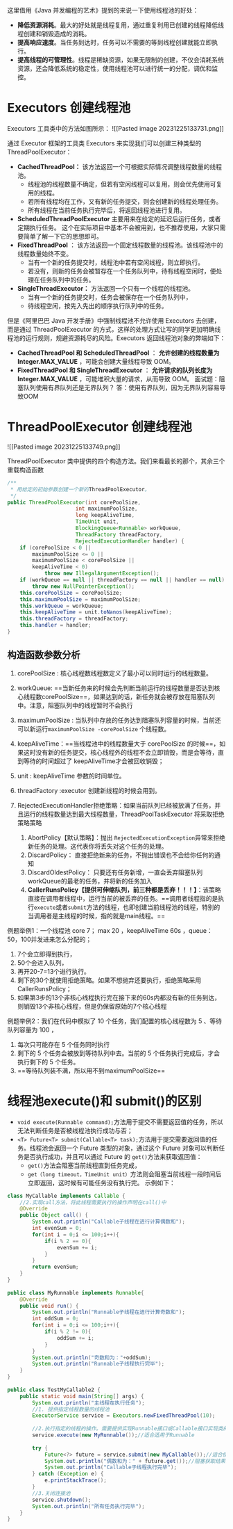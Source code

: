 这里借用《Java 并发编程的艺术》提到的来说一下使用线程池的好处：
- **降低资源消耗**。最大的好处就是线程复用，通过重复利用已创建的线程降低线程创建和销毁造成的消耗。
- **提高响应速度**。当任务到达时，任务可以不需要的等到线程创建就能立即执行。
- **提高线程的可管理性**。线程是稀缺资源，如果无限制的创建，不仅会消耗系统资源，还会降低系统的稳定性，使用线程池可以进行统一的分配，调优和监控。
# Executors 创建线程池

Executors 工具类中的方法如图所示：
![[Pasted image 20231225133731.png]]

通过 Executor 框架的工具类 Executors 来实现我们可以创建三种类型的 ThreadPoolExecutor：

- **CachedThreadPool：** 该方法返回一个可根据实际情况调整线程数量的线程池。
    - 线程池的线程数量不确定，但若有空闲线程可以复用，则会优先使用可复用的线程。
    - 若所有线程均在工作，又有新的任务提交，则会创建新的线程处理任务。
    - 所有线程在当前任务执行完毕后，将返回线程池进行复用。
- **ScheduledThreadPoolExecutor** 主要用来在给定的延迟后运行任务，或者定期执行任务。 这个在实际项目中基本不会被用到，也不推荐使用，大家只需要简单了解一下它的思想即可。
- **FixedThreadPool** ： 该方法返回一个固定线程数量的线程池。该线程池中的线程数量始终不变。
    - 当有一个新的任务提交时，线程池中若有空闲线程，则立即执行。
    - 若没有，则新的任务会被暂存在一个任务队列中，待有线程空闲时，便处理在任务队列中的任务。
- **SingleThreadExecutor：** 方法返回一个只有一个线程的线程池。
    - 当有一个新的任务提交时，任务会被保存在一个任务队列中，
    - 待线程空闲，按先入先出的顺序执行队列中的任务。

但是《阿里巴巴 Java 开发手册》中强制线程池不允许使用 Executors 去创建，而是通过 ThreadPoolExecutor 的方式，这样的处理方式让写的同学更加明确线程池的运行规则，规避资源耗尽的风险。Executors 返回线程池对象的弊端如下：

- **CachedThreadPool 和 ScheduledThreadPool** ： **允许创建的线程数量为 Integer.MAX_VALUE** ，可能会创建大量线程导致 OOM。
- **FixedThreadPool 和 SingleThreadExecutor** ： **允许请求的队列长度为 Integer.MAX_VALUE** ，可能堆积大量的请求，从而导致 OOM。
面试题：阻塞队列使用有界队列还是无界队列？
答：使用有界队列，因为无界队列容易导致OOM
# ThreadPoolExecutor 创建线程池

![[Pasted image 20231225133749.png]]

ThreadPoolExecutor 类中提供的四个构造方法。我们来看最长的那个，其余三个重载构造函数
```Java
/**
 * 用给定的初始参数创建一个新的ThreadPoolExecutor。
 */
public ThreadPoolExecutor(int corePoolSize,
                      int maximumPoolSize,
                      long keepAliveTime,
                      TimeUnit unit,
                      BlockingQueue<Runnable> workQueue,
                      ThreadFactory threadFactory,
                      RejectedExecutionHandler handler) {
    if (corePoolSize < 0 ||
        maximumPoolSize <= 0 ||
        maximumPoolSize < corePoolSize ||
        keepAliveTime < 0)
            throw new IllegalArgumentException();
    if (workQueue == null || threadFactory == null || handler == null)
        throw new NullPointerException();
    this.corePoolSize = corePoolSize;
    this.maximumPoolSize = maximumPoolSize;
    this.workQueue = workQueue;
    this.keepAliveTime = unit.toNanos(keepAliveTime);
    this.threadFactory = threadFactory;
    this.handler = handler;
}
```

## 构造函数参数分析

1. corePoolSize : 核心线程数线程数定义了最小可以同时运行的线程数量。
2. workQueue: ==当新任务来的时候会先判断当前运行的线程数量是否达到核心线程数corePoolSize==，如果达到的话，新任务就会被存放在阻塞队列中。注意，阻塞队列中的线程暂时不会执行
3. maximumPoolSize : 当队列中存放的任务达到阻塞队列容量的时候，当前还可以新运行`maximumPoolSize -corePoolSize` 个线程数。
4. keepAliveTime：==当线程池中的线程数量大于 corePoolSize 的时候==，如果这时没有新的任务提交，核心线程外的线程不会立即销毁，而是会等待，直到等待的时间超过了 keepAliveTime才会被回收销毁；
5. unit : keepAliveTime 参数的时间单位。
6. threadFactory :executor 创建新线程的时候会用到。
7. RejectedExecutionHandler拒绝策略：如果当前队列已经被放满了任务，并且运行的线程数量达到最大线程数量，ThreadPoolTaskExecutor 将采取拒绝策略策略
    
    1. AbortPolicy【默认策略】：抛出 `RejectedExecutionException`异常来拒绝新任务的处理。这代表你将丢失对这个任务的处理。
    2. DiscardPolicy： 直接拒绝新来的任务，不抛出错误也不会给你任何的通知
    3. DiscardOldestPolicy： 只要还有任务新增，一直会丢弃阻塞队列workQueue的最老的任务，并将新的任务加入
    4. **CallerRunsPolicy【提供可伸缩队列，前三种都是丢弃！！！】**：该策略直接在调用者线程中，运行当前的被丢弃的任务。==调用者线程指的是执行`execute`或者`submit`方法的线程，也即创建当前线程池的线程，特别的当调用者是主线程的时候，指的就是main线程。==
    

例题举例1：一个线程池 core 7； max 20 ，keepAliveTime 60s ，queue：50，100并发进来怎么分配的；

1. 7个会立即得到执行，
2. 50个会进入队列，
3. 再开20-7=13个进行执行。
4. 剩下的30个就使用拒绝策略。如果不想抛弃还要执行，拒绝策略采用CallerRunsPolicy；
5. 如果第3步的13个非核心线程执行完在接下来的60s内都没有新的任务到达，则销毁13个非核心线程，但是仍保留原始的7个核心线程

例题举例2：我们在代码中模拟了 10 个任务，我们配置的核心线程数为 5 、等待队列容量为 100 ，
1. 每次只可能存在 5 个任务同时执行
2. 剩下的 5 个任务会被放到等待队列中去。当前的 5 个任务执行完成后，才会执行剩下的 5 个任务。
3. ==等待队列装不满，所以用不到maximumPoolSize==

# 线程池execute()和 submit()的区别

- `void execute(Runnable command);`方法用于提交不需要返回值的任务，所以无法判断任务是否被线程池执行成功与否；
- `<T> Future<T> submit(Callable<T> task);`方法用于提交需要返回值的任务。线程池会返回一个 Future 类型的对象，通过这个 Future 对象可以判断任务是否执行成功，并且可以通过 Future 的 `get()`方法来获取返回值：
    - `get()`方法会阻塞当前线程直到任务完成，
    - `get（long timeout，TimeUnit unit）`方法则会阻塞当前线程一段时间后立即返回，这时候有可能任务没有执行完。
示例如下：
```java
class MyCallable implements Callable {
    //2.实现call方法，将此线程需要执行的操作声明在call()中
    @Override
    public Object call() {
        System.out.println("Callable子线程在进行计算偶数和");
        int evenSum = 0;
        for(int i = 0;i <= 100;i++){
            if(i % 2 == 0){
                evenSum += i;
            }
        }
        return evenSum;
    }
}
 
public class MyRunnable implements Runnable{
    @Override
    public void run() {
        System.out.println("Runnable子线程在进行计算奇数和");
        int oddSum = 0;
        for(int i = 0;i <= 100;i++){
            if(i % 2 != 0){
                oddSum += i;
            }
        }
        System.out.println("奇数和为："+oddSum);
        System.out.println("Runnable子线程执行完毕");
    }
}
 
public class TestMyCallable2 {
    public static void main(String[] args) {
        System.out.println("主线程在执行任务");
        //1. 提供指定线程数量的线程池
        ExecutorService service = Executors.newFixedThreadPool(10);
 
        //2.执行指定的线程的操作。需要提供实现Runnable接口或Callable接口实现类的对象
        service.execute(new MyRunnable());//适合适用于Runnable
 
        try {
            Future<?> future = service.submit(new MyCallable());//适合使用于Callable
            System.out.println("偶数和为：" + future.get());//阻塞获取结果
            System.out.println("Callable子线程执行完毕");
        } catch (Exception e) {
            e.printStackTrace();
        }
        //3.关闭连接池
        service.shutdown();
        System.out.println("所有任务执行完毕");
    }
}
```